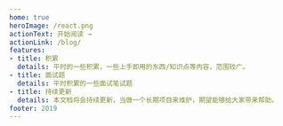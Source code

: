 ```yaml
---
home: true
heroImage: /react.png
actionText: 开始阅读 →
actionLink: /blog/
features:
- title: 积累
  details: 平时的一些积累，一些上手即用的东西/知识点等内容，范围较广。
- title: 面试题
  details: 平时积累的一些面试笔试题
- title: 持续更新
  details: 本文档将会持续更新，当做一个长期项目来维护，期望能够给大家带来帮助。
footer: 2019
---
```

